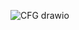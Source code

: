
![CFG drawio](https://github.com/OrdancheNedev/SI2023/assets/127043099/4d01ca55-eb86-4ca9-b2a4-abe8afe0bb03)
